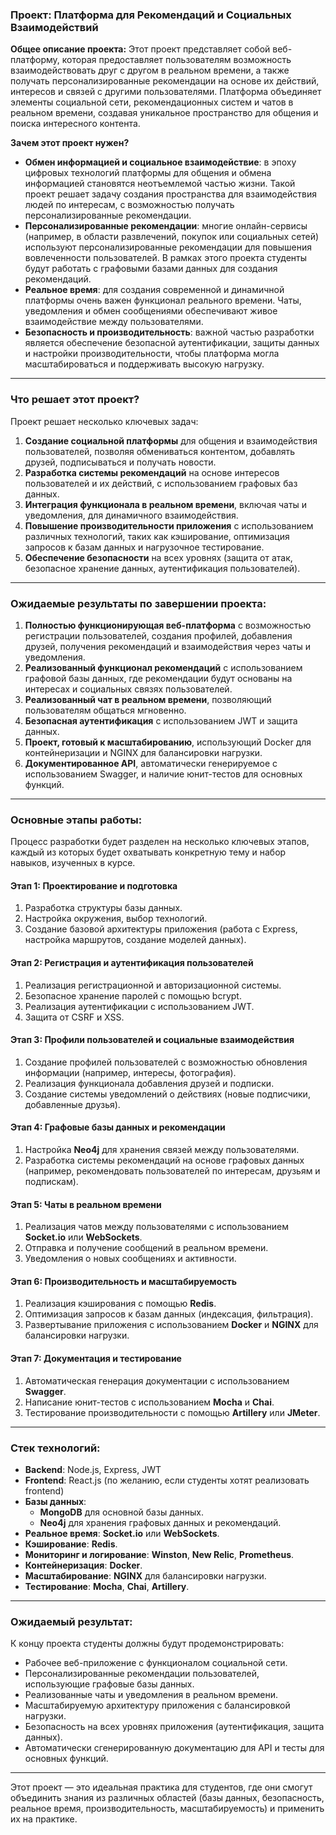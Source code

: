 ### **Проект: Платформа для Рекомендаций и Социальных Взаимодействий**

**Общее описание проекта:**
Этот проект представляет собой веб-платформу, которая предоставляет пользователям возможность взаимодействовать друг с другом в реальном времени, а также получать персонализированные рекомендации на основе их действий, интересов и связей с другими пользователями. Платформа объединяет элементы социальной сети, рекомендационных систем и чатов в реальном времени, создавая уникальное пространство для общения и поиска интересного контента.

**Зачем этот проект нужен?**
- **Обмен информацией и социальное взаимодействие**: в эпоху цифровых технологий платформы для общения и обмена информацией становятся неотъемлемой частью жизни. Такой проект решает задачу создания пространства для взаимодействия людей по интересам, с возможностью получать персонализированные рекомендации.
- **Персонализированные рекомендации**: многие онлайн-сервисы (например, в области развлечений, покупок или социальных сетей) используют персонализированные рекомендации для повышения вовлеченности пользователей. В рамках этого проекта студенты будут работать с графовыми базами данных для создания рекомендаций.
- **Реальное время**: для создания современной и динамичной платформы очень важен функционал реального времени. Чаты, уведомления и обмен сообщениями обеспечивают живое взаимодействие между пользователями.
- **Безопасность и производительность**: важной частью разработки является обеспечение безопасной аутентификации, защиты данных и настройки производительности, чтобы платформа могла масштабироваться и поддерживать высокую нагрузку.

---

### **Что решает этот проект?**
Проект решает несколько ключевых задач:
1. **Создание социальной платформы** для общения и взаимодействия пользователей, позволяя обмениваться контентом, добавлять друзей, подписываться и получать новости.
2. **Разработка системы рекомендаций** на основе интересов пользователей и их действий, с использованием графовых баз данных.
3. **Интеграция функционала в реальном времени**, включая чаты и уведомления, для динамичного взаимодействия.
4. **Повышение производительности приложения** с использованием различных технологий, таких как кэширование, оптимизация запросов к базам данных и нагрузочное тестирование.
5. **Обеспечение безопасности** на всех уровнях (защита от атак, безопасное хранение данных, аутентификация пользователей).

---

### **Ожидаемые результаты по завершении проекта:**
1. **Полностью функционирующая веб-платформа** с возможностью регистрации пользователей, создания профилей, добавления друзей, получения рекомендаций и взаимодействия через чаты и уведомления.
2. **Реализованный функционал рекомендаций** с использованием графовой базы данных, где рекомендации будут основаны на интересах и социальных связях пользователей.
3. **Реализованный чат в реальном времени**, позволяющий пользователям общаться мгновенно.
4. **Безопасная аутентификация** с использованием JWT и защита данных.
5. **Проект, готовый к масштабированию**, использующий Docker для контейнеризации и NGINX для балансировки нагрузки.
6. **Документированное API**, автоматически генерируемое с использованием Swagger, и наличие юнит-тестов для основных функций.

---

### **Основные этапы работы:**
Процесс разработки будет разделен на несколько ключевых этапов, каждый из которых будет охватывать конкретную тему и набор навыков, изученных в курсе.

#### Этап 1: **Проектирование и подготовка**
1. Разработка структуры базы данных.
2. Настройка окружения, выбор технологий.
3. Создание базовой архитектуры приложения (работа с Express, настройка маршрутов, создание моделей данных).

#### Этап 2: **Регистрация и аутентификация пользователей**
1. Реализация регистрационной и авторизационной системы.
2. Безопасное хранение паролей с помощью bcrypt.
3. Реализация аутентификации с использованием JWT.
4. Защита от CSRF и XSS.

#### Этап 3: **Профили пользователей и социальные взаимодействия**
1. Создание профилей пользователей с возможностью обновления информации (например, интересы, фотография).
2. Реализация функционала добавления друзей и подписки.
3. Создание системы уведомлений о действиях (новые подписчики, добавленные друзья).

#### Этап 4: **Графовые базы данных и рекомендации**
1. Настройка **Neo4j** для хранения связей между пользователями.
2. Разработка системы рекомендаций на основе графовых данных (например, рекомендовать пользователей по интересам, друзьям и подпискам).

#### Этап 5: **Чаты в реальном времени**
1. Реализация чатов между пользователями с использованием **Socket.io** или **WebSockets**.
2. Отправка и получение сообщений в реальном времени.
3. Уведомления о новых сообщениях и активности.

#### Этап 6: **Производительность и масштабируемость**
1. Реализация кэширования с помощью **Redis**.
2. Оптимизация запросов к базам данных (индексация, фильтрация).
3. Развертывание приложения с использованием **Docker** и **NGINX** для балансировки нагрузки.

#### Этап 7: **Документация и тестирование**
1. Автоматическая генерация документации с использованием **Swagger**.
2. Написание юнит-тестов с использованием **Mocha** и **Chai**.
3. Тестирование производительности с помощью **Artillery** или **JMeter**.

---

### **Стек технологий:**
- **Backend**: Node.js, Express, JWT
- **Frontend**: React.js (по желанию, если студенты хотят реализовать frontend)
- **Базы данных**:
  - **MongoDB** для основной базы данных.
  - **Neo4j** для хранения графовых данных и рекомендаций.
- **Реальное время**: **Socket.io** или **WebSockets**.
- **Кэширование**: **Redis**.
- **Мониторинг и логирование**: **Winston**, **New Relic**, **Prometheus**.
- **Контейнеризация**: **Docker**.
- **Масштабирование**: **NGINX** для балансировки нагрузки.
- **Тестирование**: **Mocha**, **Chai**, **Artillery**.

---

### **Ожидаемый результат:**
К концу проекта студенты должны будут продемонстрировать:
- Рабочее веб-приложение с функционалом социальной сети.
- Персонализированные рекомендации пользователей, использующие графовые базы данных.
- Реализованные чаты и уведомления в реальном времени.
- Масштабируемую архитектуру приложения с балансировкой нагрузки.
- Безопасность на всех уровнях приложения (аутентификация, защита данных).
- Автоматически сгенерированную документацию для API и тесты для основных функций.

---

Этот проект — это идеальная практика для студентов, где они смогут объединить знания из различных областей (базы данных, безопасность, реальное время, производительность, масштабируемость) и применить их на практике.
